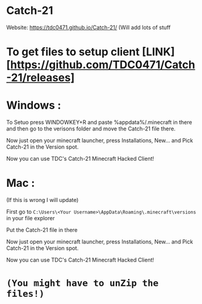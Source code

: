 # Catch-21
Website: https://tdc0471.github.io/Catch-21/ (Will add lots of stuff

# To get files to setup client [LINK][https://github.com/TDC0471/Catch-21/releases]

# Windows :
To Setuo press WINDOWKEY+R and paste %appdata%/.minecraft in there and then go to the verisons folder and move the Catch-21 file there.

Now just open your minecraft launcher, press Installations, New... and Pick Catch-21 in the Version spot. 

Now you can use TDC's Catch-21 Minecraft Hacked Client!

# Mac :
(If this is wrong I will update)

First go to `C:\Users\<Your Username>\AppData\Roaming\.minecraft\versions` in your file explorer

Put the Catch-21 file in there

Now just open your minecraft launcher, press Installations, New... and Pick Catch-21 in the Version spot. 

Now you can use TDC's Catch-21 Minecraft Hacked Client!

# `(You might have to unZip the files!)`
